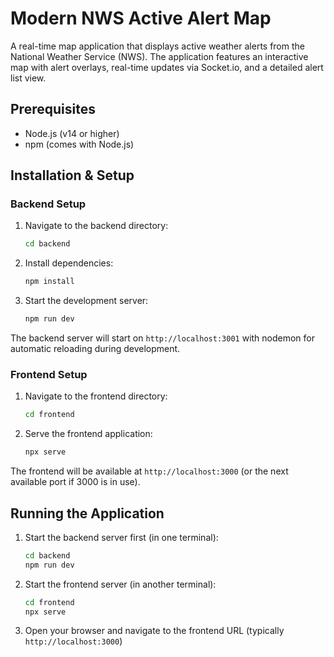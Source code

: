 # Modern NWS Active Alert Map

A real-time map application that displays active weather alerts from the National Weather Service (NWS). The application features an interactive map with alert overlays, real-time updates via Socket.io, and a detailed alert list view.

## Prerequisites

-   Node.js (v14 or higher)
-   npm (comes with Node.js)

## Installation & Setup

### Backend Setup

1. Navigate to the backend directory:

    ```bash
    cd backend
    ```

2. Install dependencies:

    ```bash
    npm install
    ```

3. Start the development server:
    ```bash
    npm run dev
    ```

The backend server will start on `http://localhost:3001` with nodemon for automatic reloading during development.

### Frontend Setup

1. Navigate to the frontend directory:

    ```bash
    cd frontend
    ```

2. Serve the frontend application:
    ```bash
    npx serve
    ```

The frontend will be available at `http://localhost:3000` (or the next available port if 3000 is in use).

## Running the Application

1. Start the backend server first (in one terminal):

    ```bash
    cd backend
    npm run dev
    ```

2. Start the frontend server (in another terminal):

    ```bash
    cd frontend
    npx serve
    ```

3. Open your browser and navigate to the frontend URL (typically `http://localhost:3000`)
